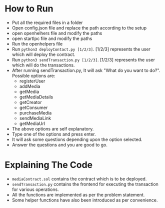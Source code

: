 # How to Run
- Put all the required files in a folder
- Open config.json file and replace the path according to the setup
- open openhelhers file and modify the paths
- open startIpc file and modify the paths 
- Run the openhelpers file
- Run `python3 deployContact.py [1/2/3]`. [1/2/3] represents the user which will deploy the contract. 
- Run `python3 sendTransaction.py [1/2/3]`. [1/2/3] represents the user which will do the transactions.
- After running sendTransaction.py, It will ask "What do you want to do?". Possible options are:
	- registerUser
	- addMedia
	- getMedia
	- getMediaDetails
	- getCreator
	- getConsumer
	- purchaseMedia
	- sendMediaLink
	- getMediaUrl
- The above options are self explanatory.
- Type one of the options and press enter.
- It will ask some questions depending upon the option selected.
- Answer the questions and you are good to go.


# Explaining The Code
- `mediaContract.sol` contains the contract which is to be deployed.
- `sendTransaction.py` contains the frontend for executing the transaction for various operations.
- All the functions are implemented as per the problem statement.
- Some helper functions have also been introduced as per convenience.
